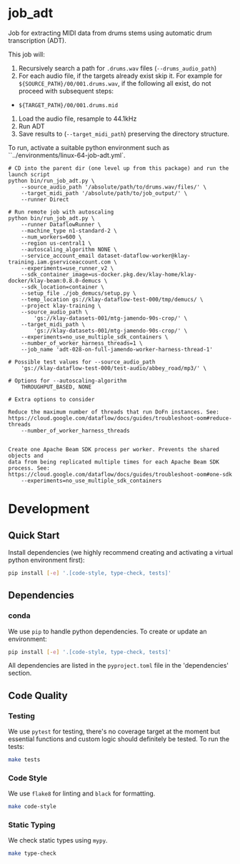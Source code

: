 # job_adt

Job for extracting MIDI data from drums stems using automatic drum transcription (ADT).

This job will:

1. Recursively search a path for `.drums.wav` files (`--drums_audio_path`)
1. For each audio file, if the targets already exist skip it. For example for
   `${SOURCE_PATH}/00/001.drums.wav`, if the following all exist, do not
   proceed with subsequent steps:
  - `${TARGET_PATH}/00/001.drums.mid`
1. Load the audio file, resample to 44.1kHz
1. Run ADT
1. Save results to (`--target_midi_path`) preserving the directory structure.

To run, activate a suitable python environment such as
``../environments/linux-64-job-adt.yml`.

```
# CD into the parent dir (one level up from this package) and run the launch script
python bin/run_job_adt.py \
    --source_audio_path '/absolute/path/to/drums.wav/files/' \
    --target_midi_path '/absolute/path/to/job_output/' \
    --runner Direct

# Run remote job with autoscaling
python bin/run_job_adt.py \
    --runner DataflowRunner \
    --machine_type n1-standard-2 \
    --num_workers=600 \
    --region us-central1 \
    --autoscaling_algorithm NONE \
    --service_account_email dataset-dataflow-worker@klay-training.iam.gserviceaccount.com \
    --experiments=use_runner_v2 \
    --sdk_container_image=us-docker.pkg.dev/klay-home/klay-docker/klay-beam:0.8.0-demucs \
    --sdk_location=container \
    --setup_file ./job_demucs/setup.py \
    --temp_location gs://klay-dataflow-test-000/tmp/demucs/ \
    --project klay-training \
    --source_audio_path \
        'gs://klay-datasets-001/mtg-jamendo-90s-crop/' \
    --target_midi_path \
        'gs://klay-datasets-001/mtg-jamendo-90s-crop/' \
    --experiments=no_use_multiple_sdk_containers \
    --number_of_worker_harness_threads=1 \
    --job_name 'adt-028-on-full-jamendo-worker-harness-thread-1'

# Possible test values for --source_audio_path
    'gs://klay-dataflow-test-000/test-audio/abbey_road/mp3/' \

# Options for --autoscaling-algorithm
    THROUGHPUT_BASED, NONE

# Extra options to consider

Reduce the maximum number of threads that run DoFn instances. See:
https://cloud.google.com/dataflow/docs/guides/troubleshoot-oom#reduce-threads
    --number_of_worker_harness_threads


Create one Apache Beam SDK process per worker. Prevents the shared objects and
data from being replicated multiple times for each Apache Beam SDK process. See:
https://cloud.google.com/dataflow/docs/guides/troubleshoot-oom#one-sdk
    --experiments=no_use_multiple_sdk_containers
```

# Development
## Quick Start
Install dependencies (we highly recommend creating and activating a virtual
python environment first):
```sh
pip install [-e] '.[code-style, type-check, tests]'
```

## Dependencies
### conda
We use `pip` to handle python dependencies.  To create or update an environment:

```sh
pip install [-e] '.[code-style, type-check, tests]'
```

All dependencies are listed in the `pyproject.toml` file in the 'dependencies'
section.

## Code Quality
### Testing
We use `pytest` for testing, there's no coverage target at the moment but
essential functions and custom logic should definitely be tested. To run the
tests:
```sh
make tests
```

### Code Style
We use `flake8` for linting and `black` for formatting.

```sh
make code-style
```

### Static Typing
We check static types using `mypy`.
```sh
make type-check
```
